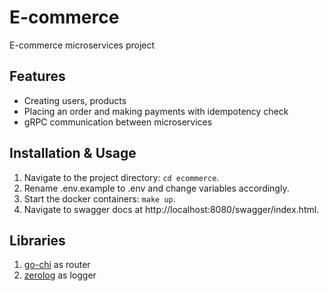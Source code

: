 # E-commerce

E-commerce microservices project

## Features

- Creating users, products
- Placing an order and making payments with idempotency check
- gRPC communication between microservices

## Installation & Usage

1. Navigate to the project directory: `cd ecommerce`.
2. Rename .env.example to .env and change variables accordingly.
3. Start the docker containers: `make up`.
4. Navigate to swagger docs at http://localhost:8080/swagger/index.html.

## Libraries

1. [go-chi](https://github.com/go-chi/chi) as router
2. [zerolog](https://github.com/rs/zerolog) as logger
